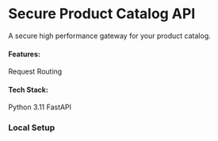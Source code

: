 # Secure Product Catalog API

A secure high performance gateway for your product catalog.

#### Features:
Request Routing
<!-- Authentication -->
<!-- Rate Limiting -->
<!-- Load Balancing -->
<!-- Logging and Monitoring -->
<!-- Caching -->

#### Tech Stack:
Python 3.11
FastAPI
<!-- MySQL -->
<!-- Docker -->

### Local Setup

